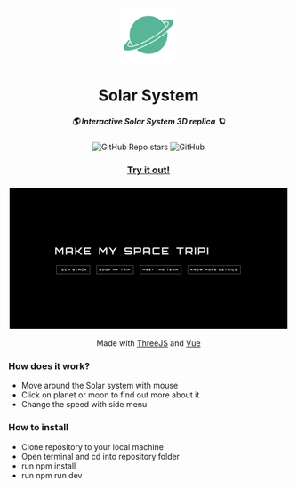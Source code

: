 
<p align="center"><img src="./logo.svg" width=100 height=100>
<h1 align="center">Solar System</h1></p>
<h5 align="center">🌎​ Interactive Solar System 3D replica 🪐</h5>

<p align="center">
  <img alt="GitHub Repo stars" src="https://img.shields.io/github/stars/honzaap/SolarSystem?label=stars&style=flat-square">
  <img alt="GitHub" src="https://img.shields.io/github/license/honzaap/SolarSystem?label=license&style=flat-square">
</p>

### 

<h3 align="center"><a href="https://honzaap.github.io/SolarSystem">Try it out!</a></h3>

### 

<p align="center">
<img alt="Solar system gif" src="./landing_page.gif" />
</p>
<p align="center">Made with <a href="https://github.com/mrdoob/three.js">ThreeJS</a> and <a href="https://github.com/vuejs/core">Vue</a></p>


### How does it work? 
- Move around the Solar system with mouse
- Click on planet or moon to find out more about it 
- Change the speed  with side menu

### How to install
- Clone repository to your local machine
- Open terminal and cd into repository folder
- run npm install
- run npm run dev
